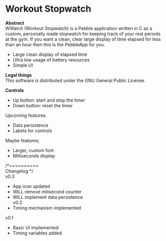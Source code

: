 Workout Stopwatch
=======

**Abstract**  
WWatch (Workout Stopwatch) is a Pebble application written in C as a custom, personally made stopwatch for keeping track of your rest periods at the gym. If you want a clean, clear large display of time elapsed for less than an hour then this is the PebbleApp for you.

 - Large clean display of elapsed time
 - Ultra low usage of battery resources
 - Simple UI

**Legal things**  
This software is distributed under the GNU General Public License.  

**Controls**  
 - Up button: start and stop the timer  
 - Down button: reset the timer  

Upcoming features:
 - Data persistence
 - Labels for controls  

Maybe features;  
 - Larger, custom font
 - Milliseconds display

/*==========  
 Changelog */  
v0.3  
 - App icon updated
 - WILL remove milisecond counter
 - WILL implement data persistence  
v0.2  
 - Timing mechanism implemented
 
v0.1  
 - Basic UI implemented
 - Timing variables added
